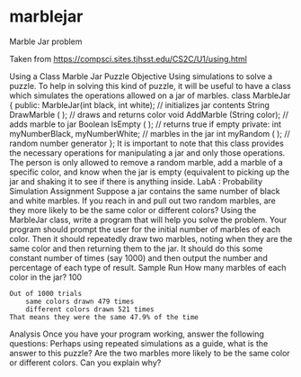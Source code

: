 # marblejar
Marble Jar problem

Taken from https://compsci.sites.tjhsst.edu/CS2C/U1/using.html

Using a Class
Marble Jar Puzzle
Objective
Using simulations to solve a puzzle.
To help in solving this kind of puzzle, it will be useful to have a class which simulates the operations allowed on a jar of marbles.
class MarbleJar
{
public:
	MarbleJar(int black, int white);	// initializes jar contents
	String DrawMarble ( );	// draws and returns color
	void AddMarble (String color);	// adds marble to jar
	Boolean IsEmpty ( );	// returns true if empty
private:
	int myNumberBlack, myNumberWhite;	// marbles in the jar
	int myRandom ( );	// random number generator
};
It is important to note that this class provides the necessary operations for manipulating a jar and only those operations. The person is only allowed to remove a random marble, add a marble of a specific color, and know when the jar is empty (equivalent to picking up the jar and shaking it to see if there is anything inside.
LabA : Probability Simulation
Assignment
Suppose a jar contains the same number of black and white marbles. If you reach in and pull out two random marbles, are they more likely to be the same color or different colors?
Using the MarbleJar class,  write a program that will help you solve the problem. Your program should prompt the user for the initial number of marbles of each color. Then it should repeatedly draw two marbles, noting when they are the same color and then returning them to the jar. It should do this some constant number of times (say 1000) and then output the number and percentage of each type of result.
Sample Run
How many marbles of each color in the jar? 100

	Out of 1000 trials
		same colors drawn 479 times
		different colors drawn 521 times
	That means they were the same 47.9% of the time
Analysis
Once you have your program working, answer the following questions:
Perhaps using repeated simulations as a guide, what is the answer to this puzzle? Are the two marbles more likely to be the same color or different colors. Can you explain why?
